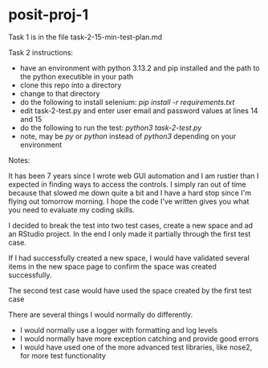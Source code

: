 # posit-proj-1

Task 1 is in the file task-2-15-min-test-plan.md

Task 2 instructions:

- have an environment with python 3.13.2 and pip installed and the path to the python executible in your path
- clone this repo into a directory
- change to that directory
- do the following to install selenium:   _pip install -r requirements.txt_
- edit task-2-test.py and enter user email and password values at lines 14 and 15
- do the following to run the test: _python3 task-2-test.py_
- note, may be _py_ or _python_ instead of _python3_ depending on your environment


Notes:

It has been 7 years since I wrote web GUI automation and I am rustier than I expected in finding ways
to access the controls.  I simply ran out of time because that slowed me down quite a bit and I have a 
hard stop since I'm flying out tomorrow morning.  I hope the code I've written gives you what you need
to evaluate my coding skills.

I decided to break the test into two test cases, create a new space and ad an RStudio project.  In the end
I only made it partially through the first test case.  

If I had successfully created a new space, I would have validated several items in the new space page to 
confirm the space was created successfully.

The second test case would have used the space created by the first test case

There are several things I would normally do differently.
- I would normally use a logger with formatting and log levels
- I would normally have more exception catching and provide good errors
- I would have used one of the more advanced test libraries, like nose2, for more test functionality
